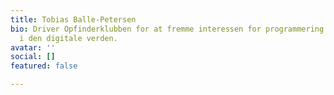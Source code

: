```yaml
---
title: Tobias Balle-Petersen
bio: Driver Opfinderklubben for at fremme interessen for programmering og kreativitet
  i den digitale verden.
avatar: ''
social: []
featured: false

---
```

